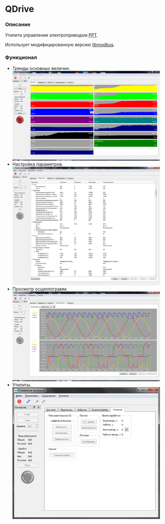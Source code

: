 # QDrive
### Описание
Утилита управления электроприводом [PPT](https://github.com/catompiler/ppt).

Использует модифицированную версию [libmodbus](https://github.com/catompiler/libmodbus).
### Функционал
* Тренды основных величин.
![Тренды.](/screenshots/Trends.PNG "Тренды.")
* Настройка параметров.
![Параметры.](/screenshots/Params.jpg "Параметры.")
* Просмотр осциллограмм.
![Осциллограммы.](/screenshots/Oscs.PNG "Осциллограммы.")
* Утилиты.
![Утилиты.](/screenshots/Utility.jpg "Утилиты.")
